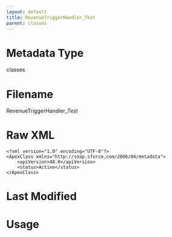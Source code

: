 ```yaml
---
layout: default
title: RevenueTriggerHandler_Test
parent: classes
---
```

# Metadata Type
classes


# Filename 
RevenueTriggerHandler_Test


# Raw XML
```
<?xml version="1.0" encoding="UTF-8"?>
<ApexClass xmlns="http://soap.sforce.com/2006/04/metadata">
    <apiVersion>48.0</apiVersion>
    <status>Active</status>
</ApexClass>
```


# Last Modified


# Usage
